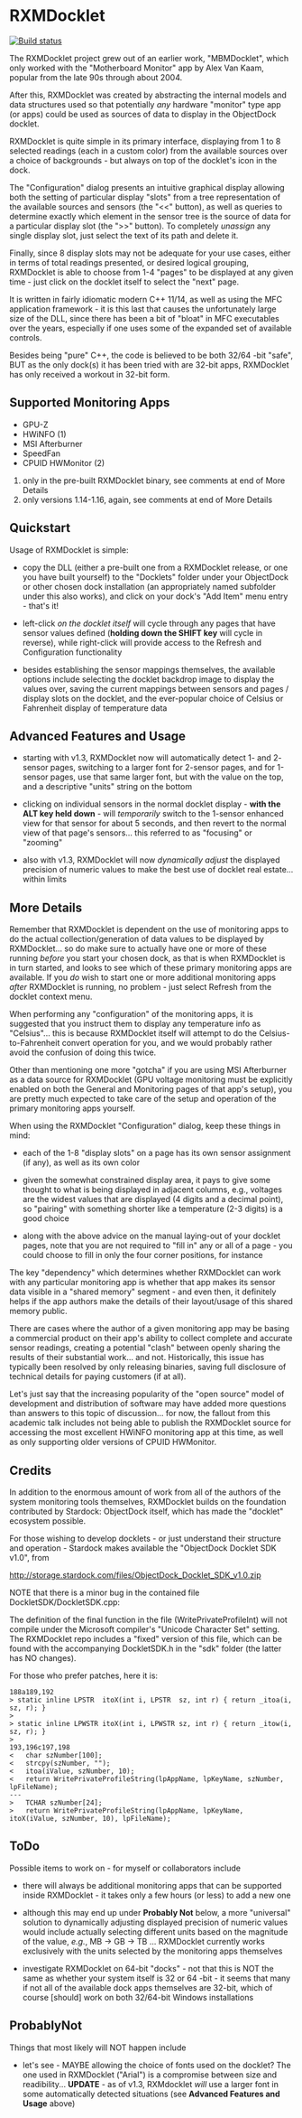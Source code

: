 # RXMDocklet

[![Build status](https://ci.appveyor.com/api/projects/status/github/robertroessler/rxmdocklet?svg=true)](https://ci.appveyor.com/project/robertroessler/rxmdocklet)

The RXMDocklet project grew out of an earlier work, "MBMDocklet", which only
worked with the "Motherboard Monitor" app by Alex Van Kaam, popular from the
late 90s through about 2004.

After this, RXMDocklet was created by abstracting the internal models and data
structures used so that potentially *any* hardware "monitor" type app (or apps)
could be used as sources of data to display in the ObjectDock docklet.

RXMDocklet is quite simple in its primary interface, displaying from 1 to 8
selected readings (each in a custom color) from the available sources over a
choice of backgrounds - but always on top of the docklet's icon in the dock.

The "Configuration" dialog presents an intuitive graphical display allowing
both the setting of particular display "slots" from a tree representation of
the available sources and sensors (the "<<" button), as well as queries to
determine exactly which element in the sensor tree is the source of data for a
particular display slot (the ">>" button).  To completely *unassign* any single
display slot, just select the text of its path and delete it.

Finally, since 8 display slots may not be adequate for your use cases, either in
terms of total readings presented, or desired logical grouping, RXMDocklet is
able to choose from 1-4 "pages" to be displayed at any given time - just click
on the docklet itself to select the "next" page.

It is written in fairly idiomatic modern C++ 11/14, as well as using the MFC
application framework - it is this last that causes the unfortunately large size
of the DLL, since there has been a bit of "bloat" in MFC executables over the
years, especially if one uses some of the expanded set of available controls.

Besides being "pure" C++, the code is believed to be both 32/64 -bit "safe", BUT
as the only dock(s) it has been tried with are 32-bit apps, RXMDocklet has only
received a workout in 32-bit form.

## Supported Monitoring Apps

* GPU-Z
* HWiNFO (1)
* MSI Afterburner
* SpeedFan
* CPUID HWMonitor (2)

1) only in the pre-built RXMDocklet binary, see comments at end of More Details
2) only versions 1.14-1.16, again, see comments at end of More Details

## Quickstart

Usage of RXMDocklet is simple:

*	copy the DLL (either a pre-built one from a RXMDocklet release, or one you
	have built yourself) to the "Docklets" folder under your ObjectDock or other
	chosen dock installation (an appropriately named subfolder under this also
	works), and click on your dock's "Add Item" menu entry - that's it!

*	left-click *on the docklet itself* will cycle through any pages that have
	sensor values defined (**holding down the SHIFT key** will cycle in reverse),
    while right-click will provide access to the Refresh and Configuration
    functionality
 
*	besides establishing the sensor mappings themselves, the available options
	include selecting the docklet backdrop image to display the values over,
	saving the current mappings between sensors and pages / display slots on the
	docklet, and the ever-popular choice of Celsius or Fahrenheit display of
	temperature data

## Advanced Features and Usage

*   starting with v1.3, RXMDocklet now will automatically detect 1- and 2-
    sensor pages, switching to a larger font for 2-sensor pages, and for 1-sensor
    pages, use that same larger font, but with the value on the top, and a
    descriptive "units" string on the bottom

*   clicking on individual sensors in the normal docklet display - **with the ALT key
    held down** - will *temporarily* switch to the 1-sensor enhanced view for that
    sensor for about 5 seconds, and then revert to the normal view of that page's
    sensors... this referred to as "focusing" or "zooming"

*   also with v1.3, RXMDocklet will now *dynamically adjust* the displayed precision
    of numeric values to make the best use of docklet real estate... within limits

## More Details

Remember that RXMDocklet is dependent on the use of monitoring apps to do the
actual collection/generation of data values to be displayed by RXMDocklet... so
do make sure to actually have one or more of these running *before* you start
your chosen dock, as that is when RXMDocklet is in turn started, and looks to
see which of these primary monitoring apps are available.  If you *do* wish to
start one or more additional monitoring apps *after* RXMDocklet is running, no
problem - just select Refresh from the docklet context menu.

When performing any "configuration" of the monitoring apps, it is suggested
that you instruct them to display any temperature info as "Celsius"... this is
because RXMDocklet itself will attempt to do the Celsius-to-Fahrenheit convert
operation for you, and we would probably rather avoid the confusion of doing
this twice.

Other than mentioning one more "gotcha" if you are using MSI Afterburner as a
data source for RXMDocklet (GPU voltage monitoring must be explicitly enabled on
both the General and Monitoring pages of that app's setup), you are pretty much
expected to take care of the setup and operation of the primary monitoring apps
yourself.

When using the RXMDocklet "Configuration" dialog, keep these things in mind:

*	each of the 1-8 "display slots" on a page has its own sensor assignment (if
	any), as well as its own color

*	given the somewhat constrained display area, it pays to give some thought to
	what is being displayed in adjacent columns, e.g., voltages are the widest
	values that are displayed (4 digits and a decimal point), so "pairing" with
	something shorter like a temperature (2-3 digits) is a good choice

*	along with the above advice on the manual laying-out of your docklet pages,
	note that you are not required to "fill in" any or all of a page - you could
	choose to fill in only the four corner positions, for instance

The key "dependency" which determines whether RXMDocklet can work with any
particular monitoring app is whether that app makes its sensor data visible
in a "shared memory" segment - and even then, it definitely helps if the app
authors make the details of their layout/usage of this shared memory public.

There are cases where the author of a given monitoring app may be basing a
commercial product on their app's ability to collect complete and accurate
sensor readings, creating a potential "clash" between openly sharing the
results of their substantial work... and not.  Historically, this issue has
typically been resolved by only releasing binaries, saving full disclosure of
technical details for paying customers (if at all).

Let's just say that the increasing popularity of the "open source" model of
development and distribution of software may have added more questions than
answers to this topic of discussion... for now, the fallout from this academic
talk includes not being able to publish the RXMDocklet source for accessing the
most excellent HWiNFO monitoring app at this time, as well as only supporting
older versions of CPUID HWMonitor.

## Credits

In addition to the enormous amount of work from all of the authors of the system
monitoring tools themselves, RXMDocklet builds on the foundation contributed by
Stardock: ObjectDock itself, which has made the "docklet" ecosystem possible.

For those wishing to develop docklets - or just understand their structure and
operation - Stardock makes available the "ObjectDock Docklet SDK v1.0", from

http://storage.stardock.com/files/ObjectDock_Docklet_SDK_v1.0.zip

NOTE that there is a minor bug in the contained file DockletSDK/DockletSDK.cpp:

The definition of the final function in the file (WritePrivateProfileInt) will
not compile under the Microsoft compiler's "Unicode Character Set" setting.  The
RXMDocklet repo includes a "fixed" version of this file, which can be found with
the accompanying DockletSDK.h in the "sdk" folder (the latter has NO changes).

For those who prefer patches, here it is:

    188a189,192
    > static inline LPSTR  itoX(int i, LPSTR  sz, int r) { return _itoa(i, sz, r); }
    > 
    > static inline LPWSTR itoX(int i, LPWSTR sz, int r) { return _itow(i, sz, r); }
    > 
    193,196c197,198
    < 	char szNumber[100];
    < 	strcpy(szNumber, "");
    < 	itoa(iValue, szNumber, 10);
    < 	return WritePrivateProfileString(lpAppName, lpKeyName, szNumber, lpFileName);
    ---
    > 	TCHAR szNumber[24];
    > 	return WritePrivateProfileString(lpAppName, lpKeyName, itoX(iValue, szNumber, 10), lpFileName);

## ToDo

Possible items to work on - for myself or collaborators include

* there will always be additional monitoring apps that can be supported inside
RXMDocklet - it takes only a few hours (or less) to add a new one

* although this may end up under **Probably Not** below, a more "universal" solution
to dynamically adjusting displayed precision of numeric values would include actually
selecting different units based on the magnitude of the value, *e.g.*, MB -> GB -> TB
... RXMDocklet currently works exclusively with the units selected by the monitoring
apps themselves

* investigate RXMDocklet on 64-bit "docks" - not that this is NOT the same as
whether your system itself is 32 or 64 -bit - it seems that many if not all of
the available dock apps themselves are 32-bit, which of course [should] work on
both 32/64-bit Windows installations

## ProbablyNot

Things that most likely will NOT happen include

* let's see - MAYBE allowing the choice of fonts used on the docklet?  The one
used in RXMDocklet ("Arial") is a compromise between size and readibility...
**UPDATE** - as of v1.3, RXMdocklet *will* use a larger font in some automatically
detected situations (see **Advanced Features and Usage** above)
